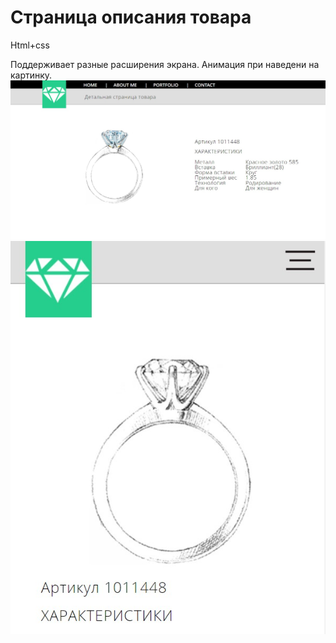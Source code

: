 # Страница описания товара

Html+css

Поддерживает разные расширения экрана. Анимация при наведени на картинку. 
![](https://github.com/ariakor/-product-page/blob/main/Screenshot_1.jpg)
![](https://github.com/ariakor/-product-page/blob/main/Screenshot_2.jpg)
